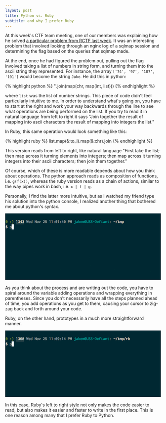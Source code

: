 ```yaml
---
layout: post
title: Python vs. Ruby
subtitle: and why I prefer Ruby
---
```


At this week's CTF team meeting, one of our members was explaining how he solved
[a particular problem from RCTF last week][nginx]. It was an interesting problem
that involved looking through an nginx log of a sqlmap session and determining
the flag based on the queries that sqlmap made.

At the end, once he had figured the problem out, pulling out the flag involved
taking a list of numbers in string form, and turning them into the ascii string
they represented. For instance, the array `['74', '97', '107', '101']` would
become the string `Jake`. He did this in python:

{% highlight python %}
	''.join(map(chr, map(int, list)))
{% endhighlight %}

where `list` was the list of number strings. This piece of code didn't feel
particularly intuitive to me. In order to understand what's going on, you have
to start at the right and work your way backwards through the line to see what
operations are being performed on the list. If you try to read it in natural
language from left to right it says "Join together the result of mapping into
ascii characters the result of mapping into integers the list."

In Ruby, this same operation would look something like this:

{% highlight ruby %}
	list.map(&:to_i).map(&:chr).join
{% endhighlight %}

This version reads from left to right, like natural language "First take the
list; then map across it turning elements into integers; then map across it
turning integers into their ascii characters; then join them together."

Of course, which of these is more readable depends about how you think about
operations. The python approach reads as composition of functions, i.e.
`g(f(x))`, whereas the ruby version reads as a chain of actions, similar to the
way pipes work in bash, i.e. `x | f | g`.

Personally, I find the latter more intuitive, but as I watched my friend type
his solution into the python console, I realized another thing that bothered me
about python's syntax.

<!--more-->

![typing into python](/img/python.gif)

As you think about the process and are writing out the code, you have to spiral
around the variable adding operations and wrapping everything in parentheses.
Since you don't necessarily have all the steps planned ahead of time, you add
operations as you get to them, causing your cursor to zig-zag back and forth
around your code.

Ruby, on the other hand, prototypes in a much more straightforward manner.

![typing into ruby](/img/ruby.gif)

In this case, Ruby's left to right style not only makes the code easier to
read, but also makes it easier and faster to write in the first place. This is one
reason among many that I prefer Ruby to Python.

[nginx]: https://github.com/ctfs/write-ups-2015/tree/master/rctf-quals-2015/misc/analysis-nginxs-log
